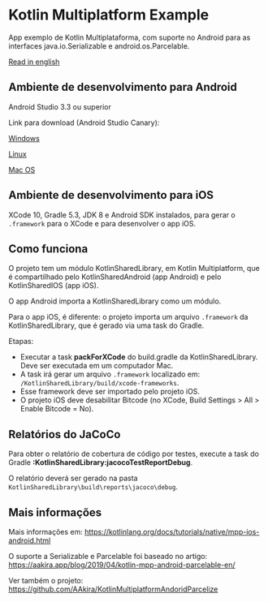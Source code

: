 # Kotlin Multiplatform Example

App exemplo de Kotlin Multiplataforma, com suporte no Android para as interfaces java.io.Serializable e android.os.Parcelable.

[Read in english](https://github.com/alexandrehtrb/KotlinMultiplatformExample/blob/master/README.en.md)

## Ambiente de desenvolvimento para Android

Android Studio 3.3 ou superior

Link para download (Android Studio Canary):

[Windows](https://dl.google.com/dl/android/studio/ide-zips/3.5.0.7/android-studio-ide-191.5375575-windows.zip)

[Linux](https://dl.google.com/dl/android/studio/ide-zips/3.5.0.7/android-studio-ide-191.5375575-linux.zip)

[Mac OS](https://dl.google.com/dl/android/studio/ide-zips/3.5.0.7/android-studio-ide-191.5375575-mac.zip)

## Ambiente de desenvolvimento para iOS

XCode 10, Gradle 5.3, JDK 8 e Android SDK instalados, para gerar o `.framework` para o XCode e para desenvolver o app iOS.

## Como funciona

O projeto tem um módulo KotlinSharedLibrary, em Kotlin Multiplatform, que é compartilhado pelo KotlinSharedAndroid (app Android) e pelo KotlinSharedIOS (app iOS).

O app Android importa a KotlinSharedLibrary como um módulo.

Para o app iOS, é diferente: o projeto importa um arquivo `.framework` da KotlinSharedLibrary, que é gerado via uma task do Gradle.

Etapas:

* Executar a task **packForXCode** do build.gradle da KotlinSharedLibrary. Deve ser executada em um computador Mac.
* A task irá gerar um arquivo `.framework` localizado em: `/KotlinSharedLibrary/build/xcode-frameworks`.
* Esse framework deve ser importado pelo projeto iOS.
* O projeto iOS deve desabilitar Bitcode (no XCode, Build Settings > All > Enable Bitcode = No).

## Relatórios do JaCoCo

Para obter o relatório de cobertura de código por testes, execute a task do Gradle **:KotlinSharedLibrary:jacocoTestReportDebug**.

O relatório deverá ser gerado na pasta `KotlinSharedLibrary\build\reports\jacoco\debug`.

## Mais informações

Mais informações em: https://kotlinlang.org/docs/tutorials/native/mpp-ios-android.html

O suporte a Serializable e Parcelable foi baseado no artigo: https://aakira.app/blog/2019/04/kotlin-mpp-android-parcelable-en/

Ver também o projeto: https://github.com/AAkira/KotlinMultiplatformAndoridParcelize
